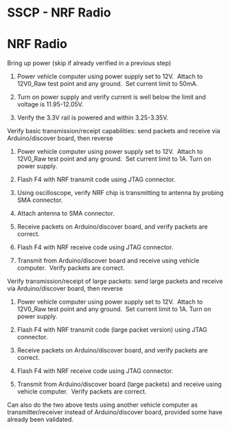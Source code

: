 # SSCP - NRF Radio

# NRF Radio

Bring up power (skip if already verified in a previous step)

1. Power vehicle computer using power supply set to 12V.  Attach to 12V0_Raw test point and any ground.  Set current limit to 50mA.

2. Turn on power supply and verify current is well below the limit and voltage is 11.95-12.05V.

3. Verify the 3.3V rail is powered and within 3.25-3.35V.

Verify basic transmission/receipt capabilities: send packets and receive via Arduino/discover board, then reverse

1. Power vehicle computer using power supply set to 12V.  Attach to 12V0_Raw test point and any ground.  Set current limit to 1A. Turn on power supply.

3. Flash F4 with NRF transmit code using JTAG connector.

4. Using oscilloscope, verify NRF chip is transmitting to antenna by probing SMA connector.

5. Attach antenna to SMA connector.

6. Receive packets on Arduino/discover board, and verify packets are correct.

7. Flash F4 with NRF receive code using JTAG connector.

8. Transmit from Arduino/discover board and receive using vehicle computer.  Verify packets are correct.

Verify transmission/receipt of large packets: send large packets and receive via Arduino/discover board, then reverse

1. Power vehicle computer using power supply set to 12V.  Attach to 12V0_Raw test point and any ground.  Set current limit to 1A. Turn on power supply.

3. Flash F4 with NRF transmit code (large packet version) using JTAG connector.

6. Receive packets on Arduino/discover board, and verify packets are correct.

7. Flash F4 with NRF receive code using JTAG connector.

8. Transmit from Arduino/discover board (large packets) and receive using vehicle computer.  Verify packets are correct.

Can also do the two above tests using another vehicle computer as transmitter/receiver instead of Arduino/discover board, provided some have already been validated.

